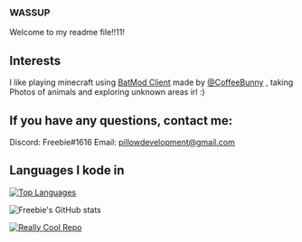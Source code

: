 ### WASSUP
Welcome to my readme file!!11!

## Interests
I like playing minecraft using [BatMod Client](https://batmod.com) made by [@CoffeeBunny](https://github.com/CoffeeBunny) , taking Photos of animals and exploring unknown areas irl :) 

## If you have any questions, contact me:

Discord: Freebie#1616
Email: [pillowdevelopment@gmail.com](mailto:pillowdevelopment@gmail.com)

## Languages I kode in

[![Top Languages](https://github-readme-stats.vercel.app/api/top-langs/?username=freebieii&theme=blue-green)](https://github.com/anuraghazra/github-readme-stats)


![Freebie's GitHub stats](https://github-readme-stats.vercel.app/api?username=freebieii&count_private=true&show_icons=true&theme=great-gatsby)

[![Really Cool Repo](https://github-readme-stats.vercel.app/api/pin/?username=freebieii&repo=Bee-Movie-Script-Spammer&theme=blue-green)](https://github.com/FreebieII/Bee-Movie-Script-Spammer)

